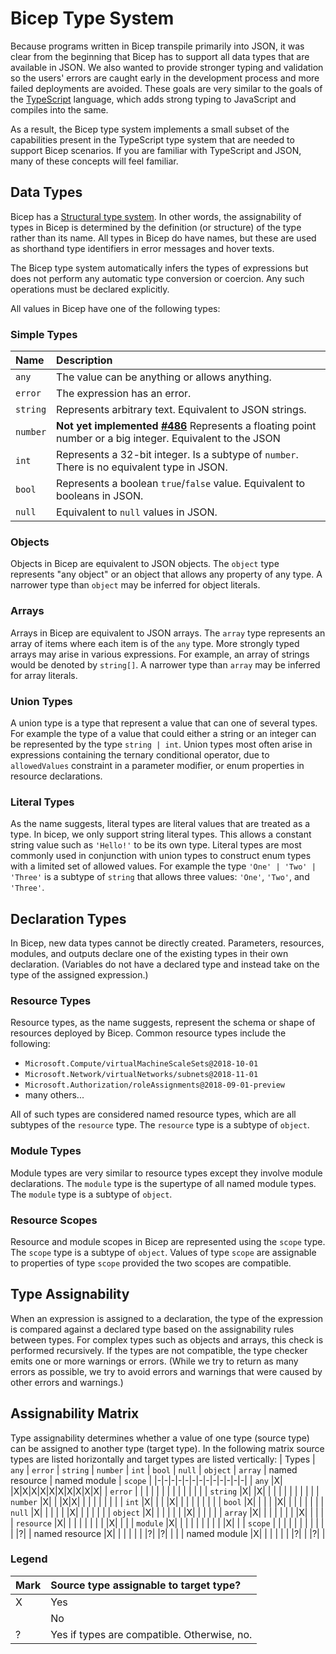 
# Bicep Type System
Because programs written in Bicep transpile primarily into JSON, it was clear from the beginning that Bicep has to support all data types that are available in JSON. We also wanted to provide stronger typing and validation so the users' errors are caught early in the development process and more failed deployments are avoided. These goals are very similar to the goals of the [TypeScript](https://www.typescriptlang.org/) language, which adds strong typing to JavaScript and compiles into the same.

As a result, the Bicep type system implements a small subset of the capabilities present in the TypeScript type system that are needed to support Bicep scenarios. If you are familiar with TypeScript and JSON, many of these concepts will feel familiar.

## Data Types
Bicep has a [Structural type system](https://en.wikipedia.org/wiki/Structural_type_system). In other words, the assignability of types in Bicep is determined by the definition (or structure) of the type rather than its name. All types in Bicep do have names, but these are used as shorthand type identifiers in error messages and hover texts.

The Bicep type system automatically infers the types of expressions but does not perform any automatic type conversion or coercion. Any such operations must be declared explicitly.

All values in Bicep have one of the following types:

### Simple Types
| Name | Description |
|:-|:-|
| `any` | The value can be anything or allows anything. |
| `error` | The expression has an error. |
| `string` | Represents arbitrary text. Equivalent to JSON strings. |
| `number` | **Not yet implemented [#486](https://github.com/Azure/bicep/issues/486)** Represents a floating point number or a big integer. Equivalent to the JSON 
| `int` | Represents a 32-bit integer. Is a subtype of `number`. There is no equivalent type in JSON. |
| `bool` | Represents a boolean `true`/`false` value. Equivalent to booleans in JSON. |
| `null` | Equivalent to `null` values in JSON. |

### Objects
Objects in Bicep are equivalent to JSON objects. The `object` type represents "any object" or an object that allows any property of any type. A narrower type than `object` may be inferred for object literals.

### Arrays
Arrays in Bicep are equivalent to JSON arrays. The `array` type represents an array of items where each item is of the `any` type. More strongly typed arrays may arise in various expressions. For example, an array of strings would be denoted by `string[]`. A narrower type than `array` may be inferred for array literals.

### Union Types
A union type is a type that represent a value that can one of several types. For example the type of a value that could either a string or an integer can be represented by the type `string | int`. Union types most often arise in expressions containing the ternary conditional operator, due to `allowedValues` constraint in a parameter modifier, or enum properties in resource declarations.

### Literal Types
As the name suggests, literal types are literal values that are treated as a type. In bicep, we only support string literal types. This allows a constant string value such as `'Hello!'` to be its own type. Literal types are most commonly used in conjunction with union types to construct enum types with a limited set of allowed values. For example the type `'One' | 'Two' | 'Three'` is a subtype of `string` that allows three values: `'One'`, `'Two'`, and `'Three'`.

## Declaration Types
In Bicep, new data types cannot be directly created. Parameters, resources, modules, and outputs declare one of the existing types in their own declaration. (Variables do not have a declared type and instead take on the type of the assigned expression.) 

### Resource Types
Resource types, as the name suggests, represent the schema or shape of resources deployed by Bicep. Common resource types include the following:
- `Microsoft.Compute/virtualMachineScaleSets@2018-10-01`
- `Microsoft.Network/virtualNetworks/subnets@2018-11-01`
- `Microsoft.Authorization/roleAssignments@2018-09-01-preview`
- many others...

All of such types are considered named resource types, which are all subtypes of the `resource` type. The `resource` type is a subtype of `object`.

### Module Types
Module types are very similar to resource types except they involve module declarations. The `module` type is the supertype of all named module types. The `module` type is a subtype of `object`.

### Resource Scopes
Resource and module scopes in Bicep are represented using the `scope` type. The `scope` type is a subtype of `object`. Values of type `scope` are assignable to properties of type `scope` provided the two scopes are compatible.

## Type Assignability
When an expression is assigned to a declaration, the type of the expression is compared against a declared type based on the assignability rules between types. For complex types such as objects and arrays, this check is performed recursively. If the types are not compatible, the type checker emits one or more warnings or errors. (While we try to return as many errors as possible, we try to avoid errors and warnings that were caused by other errors and warnings.)

## Assignability Matrix
Type assignability determines whether a value of one type (source type) can be assigned to another type (target type). In the following matrix source types are listed horizontally and target types are listed vertically:
| Types | `any` | `error` | `string` | `number` | `int` | `bool` | `null` | `object` | `array` | named resource | named module | `scope` |
|-|-|-|-|-|-|-|-|-|-|-|-|-|
| `any`          |X| |X|X|X|X|X|X|X|X|X|X|
| `error`        | | | | | | | | | | | | |
| `string`       |X| |X| | | | | | | | | |
| `number`       |X| | |X|X| | | | | | | |
| `int`          |X| | | |X| | | | | | | |
| `bool`         |X| | | | |X| | | | | | |
| `null`         |X| | | | | |X| | | | | |
| `object`       |X| | | | | | |X| | | | |
| `array`        |X| | | | | | | |X| | | |
| `resource`     |X| | | | | | | | |X| | |
| `module`       |X| | | | | | | | | |X| |
| `scope`        | | | | | | | | | | | |?|
| named resource |X| | | | | | |?| |?| | |
| named module   |X| | | | | | |?| | |?| |

### Legend
| Mark | Source type assignable to target type? |
|:-|:-|
| X | Yes |
|   | No |
| ? | Yes if types are compatible. Otherwise, no. |